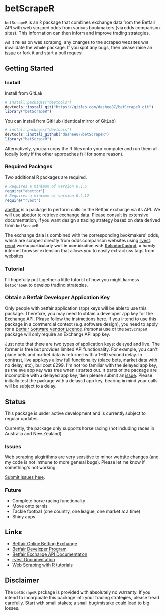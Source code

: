 betScrapeR
==========

`betScrapeR` is an R package that combines exchange data from the Betfair API with web scraped odds from various bookmakers (via odds comparison sites). This information can then inform and improve trading strategies.

As it relies on web scraping, any changes to the scraped websites will invalidate the whole package. If you spot any bugs, then please raise an [issue](https://github.com/dashee87/betScrapeR/issues) or fork it and start a pull request.

Getting Started
---------------

### Install

Install from GitLab

``` r
# install.packages("devtools")
devtools::install_git("https://gitlab.com/dashee87/betScrapeR.git")
library("betScrapeR")
```

You can install from GitHub (identical mirror of GitLab)

``` r
# install.packages("devtools")
devtools::install_github("dashee87/betScrapeR")
library("betScrapeR")
```

Alternatively, you can copy the R files onto your computer and run them all locally (only if the other approaches fail for some reason).

### Required Packages

Two additional R packages are required.

``` r
# Requires a minimum of version 0.1.5
require("abettor")
# Requires a minimum of version 0.9.12
require("rvest")
```

[abettor](https://github.com/phillc73/abettor) is a package to perform calls on the Betfair exchange via its API. We will use [abettor](https://github.com/phillc73/abettor) to retrieve exchange data. Please consult its extensive documentation, if you want design a trading strategy based on data derived from `betScrapeR`.

The exchange data is combined with the corresponding bookmakers' odds, which are scraped directly from odds comparison websites using [rvest](https://cran.r-project.org/web/packages/rvest/rvest.pdf). [rvest](https://cran.r-project.org/web/packages/rvest/rvest.pdf) works particularly well in combination with [SelectorGadget](https://cran.r-project.org/web/packages/rvest/rvest.pdf), a handy internet browser extension that allows you to easily extract css tags from websites.

### Tutorial

I'll hopefully put together a little tutorial of how you might harness `betScrapeR` to develop trading strategies.

### Obtain a Betfair Developer Application Key

Only people with betfair application (app) keys will be able to use this package. Therefore, you may need to obtain a developer app key for the Exchange API. Please follow the instructions [here](https://developer.betfair.com/get-started/#exchange-api). If you intend to use this package in a commercial context (e.g. software design), you need to apply for a [Betfair Software Vendor Licence](https://developer.betfair.com/default/api-s-and-services/vendor-program/vendor-program-overview/). Personal use of the `betScrapeR` package will only require an Exchange API app key.

Just note that there are two types of application keys: delayed and live. The former is free but provides limited API functionality. For example, you can't place bets and market data is returned with a 1-60 second delay. In contrast, live app keys allow full functionality (place bets, market data with no delay, etc), but cost £299. I'm not too familiar with the delayed app key, as the live app key was free when I started out. If parts of the package are incomptible with a delayed app key, then please submit an [issue](https://github.com/dashee87/betScrapeR/issues). Please initially test the package with a delayed app key, bearing in mind your calls will be subject to a delay.

Status
------

This package is under active development and is currently subject to regular updates.

Currently, the package only supports horse racing (not including races in Australia and New Zealand).

### Issues

Web scraping alogirithms are very sensitive to minor website changes (and my code is not immune to more general bugs). Please let me know if something's not working.

[Submit issues here](https://github.com/dashee87/betScrapeR/issues).

### Future

-   Complete horse racing functionality
-   Move onto tennis
-   Tackle football (one country, one league, one market at a time)
-   Shiny apps

Links
-----

-   [Betfair Online Betting Exchange](https://www.betfair.com)
-   [Betfair Developer Program](https://developer.betfair.com/)
-   [Betfair Exchange API Documentation](http://docs.developer.betfair.com/docs/display/1smk3cen4v3lu3yomq5qye0ni)
-   [rvest Documentation](https://cran.r-project.org/web/packages/rvest/rvest.pdf)
-   [Web Scraping with R tutorials](http://www.r-bloggers.com/search/web%20scraping)

Disclaimer
----------

The `betScrapeR` package is provided with absolutely no warranty. If you intend to incorporate this package into your trading strategies, please tread carefully. Start with small stakes; a small bug/mistake could lead to big losses.
